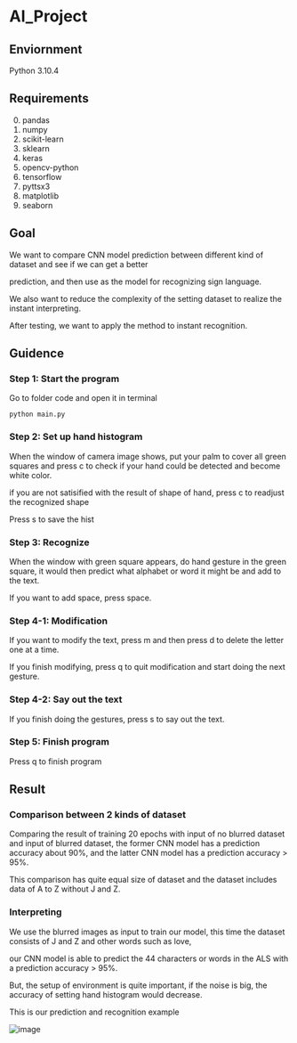 # AI_Project

## Enviornment
Python 3.10.4

## Requirements
0. pandas
1. numpy
2. scikit-learn
3. sklearn
4. keras
5. opencv-python
6. tensorflow
7. pyttsx3
8. matplotlib
9. seaborn

## Goal
We want to compare CNN model prediction between different kind of dataset and see if we can get a better 

prediction, and then use as the model for recognizing sign language. 

We also want to reduce the complexity of the setting dataset to realize the instant interpreting. 

After testing, we want to apply the method to instant recognition.

## Guidence

### Step 1: Start the program
Go to folder code and open it in terminal

`python main.py`  
  
### Step 2: Set up hand histogram
When the window of camera image shows, put your palm to cover all green squares and press c to check if your hand could be detected and become white color.

if you are not satisified with the result of shape of hand, press c to readjust the recognized shape

Press s to save the hist

### Step 3: Recognize
When the window with green square appears, do hand gesture in the green square, it would then predict what alphabet or word it might be and add to the text.

If you want to add space, press space.

### Step 4-1: Modification
If you want to modify the text, press m and then press d to delete the letter one at a time. 

If you finish modifying, press q to quit modification and start doing the next gesture.

### Step 4-2: Say out the text
If you finish doing the gestures, press s to say out the text.

### Step 5: Finish program
Press q to finish program

## Result
### Comparison between 2 kinds of dataset
Comparing the result of training 20 epochs with input of no blurred dataset and input of blurred dataset,
the former CNN model has a prediction accuracy about 90%, and the latter CNN model has a prediction accuracy > 95%.

This comparison has quite equal size of dataset and the dataset includes data of A to Z without J and Z.

### Interpreting
We use the blurred images as input to train our model, this time the dataset consists of J and Z and other words such as love, 

our CNN model is able to predict the 44 characters or words in the ALS with a prediction accuracy > 95%.

But, the setup of environment is quite important, if the noise is big, the accuracy of setting hand histogram would decrease.

This is our prediction and recognition example

![image](https://user-images.githubusercontent.com/90640506/173620865-1212596d-c667-4a16-8598-2d53b2aa9e42.png)

